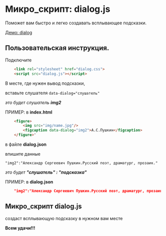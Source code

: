 Микро_скрипт: dialog.js
=======================

Поможет вам быстро и легко создавать всплывающее подсказки.

[Демо: dialog](http://portfolio.xn----ftbdevagxcz8j.xn--p1ai/trailer/dialog/)
	
Пользовательская инструкция.
----------------------------
Подключите
	
```html
	<link rel="stylesheet" href="dialog.css">
	<script src="dialog.js"></script>
```

В месте, где нужен вывод подсказки,

вставьте слушателя `data-dialog="слушатель"`

_это будет слушатель **img2**_

ПРИМЕР:
в  **index.html**

```html
	<figure>
		<img src="img/name.jpg"/>
		<figcaption data-dialog="img2">А.С.Пушкин</figcaption>
	</figure>'
``` 	
	
в файле **dialog.json**

впишите данные

`"img2":"Александр Сергеевич Пушкин.Русский поэт, драматург, прозаик."`

_это будет **"слушатель" : "подсказка"**_
	
ПРИМЕР:
в  **dialog.json**
	
```json
	"img2":"Александр Сергеевич Пушкин.Русский поэт, драматург, прозаик."
```` 

Микро_скрипт dialog.js
----------------------
создаст всплывающую подсказку
в нужном вам месте
	
**Всем удачи!!!**
	
